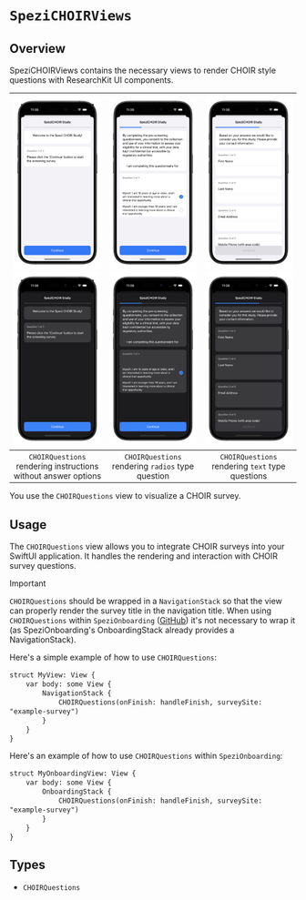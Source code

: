# ``SpeziCHOIRViews``

<!--

This source file is part of the Stanford Spezi open source project

SPDX-FileCopyrightText: 2022 Stanford University and the project authors (see CONTRIBUTORS.md)

SPDX-License-Identifier: MIT
       
-->

## Overview

SpeziCHOIRViews contains the necessary views to render CHOIR style questions with ResearchKit UI components.

|![Screenshot of question without answer fields](Sources/SpeziCHOIRViews/SpeziCHOIRViews.docc/Resources/EmptyQuestion.png#gh-light-mode-only) ![Screenshot of question without answer fields](Sources/SpeziCHOIRViews/SpeziCHOIRViews.docc/Resources/EmptyQuestion~dark.png#gh-dark-mode-only)|![Screenshot of question with `radios` type answer field](Sources/SpeziCHOIRViews/SpeziCHOIRViews.docc/Resources/RadioQuestion.png#gh-light-mode-only) ![Screenshot of question with `radios` type answer field](Sources/SpeziCHOIRViews/SpeziCHOIRViews.docc/Resources/RadioQuestion~dark.png#gh-dark-mode-only)| ![Screenshot of question with `text` type answer fields ](Sources/SpeziCHOIRViews/SpeziCHOIRViews.docc/Resources/TextQuestion.png#gh-light-mode-only) ![Screenshot of question with `text` type answer fields](Sources/SpeziCHOIRViews/SpeziCHOIRViews.docc/Resources/TextQuestion~dark.png#gh-dark-mode-only) |
|:--:|:--:|:--:|
|`CHOIRQuestions` rendering instructions without answer options|`CHOIRQuestions` rendering `radios` type question|`CHOIRQuestions` rendering `text` type questions|

You use the `CHOIRQuestions` view to visualize a CHOIR survey.


## Usage

The `CHOIRQuestions` view allows you to integrate CHOIR surveys into your SwiftUI application. It handles the rendering and interaction with CHOIR survey questions.

> [!IMPORTANT]
> `CHOIRQuestions` should be wrapped in a `NavigationStack` so that the view can properly render the survey title in the navigation title. When using `CHOIRQuestions` within ``SpeziOnboarding`` ([GitHub](https://github.com/StanfordSpezi/SpeziOnboarding)) it's not necessary to wrap it (as SpeziOnboarding's OnboardingStack already provides a NavigationStack).

Here's a simple example of how to use `CHOIRQuestions`:
```
struct MyView: View {
    var body: some View {
        NavigationStack {
            CHOIRQuestions(onFinish: handleFinish, surveySite: "example-survey")
        }
    }
}
```

Here's an example of how to use `CHOIRQuestions` within ``SpeziOnboarding``:
```
struct MyOnboardingView: View {
    var body: some View {
        OnboardingStack {
            CHOIRQuestions(onFinish: handleFinish, surveySite: "example-survey")
        }
    }
}
```

## Types

- ``CHOIRQuestions``
